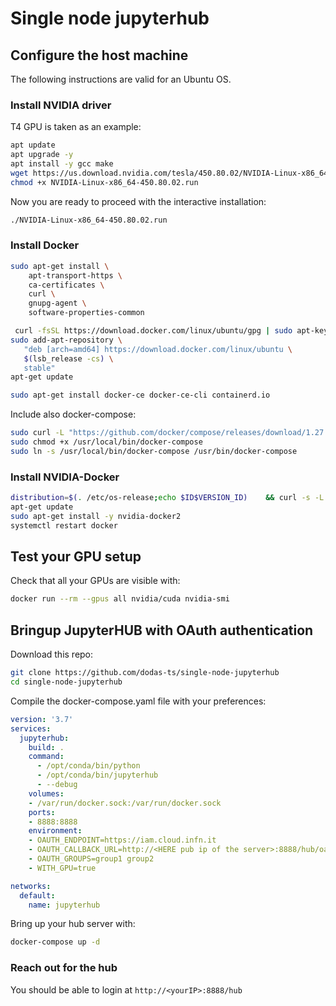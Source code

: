 # Single node jupyterhub

## Configure the host machine

The following instructions are valid for an Ubuntu OS.

### Install NVIDIA driver

T4 GPU is taken as an example:

```bash
apt update
apt upgrade -y
apt install -y gcc make
wget https://us.download.nvidia.com/tesla/450.80.02/NVIDIA-Linux-x86_64-450.80.02.run
chmod +x NVIDIA-Linux-x86_64-450.80.02.run
```

Now you are ready to proceed with the interactive installation:

```bash
./NVIDIA-Linux-x86_64-450.80.02.run
```

### Install Docker

```bash
sudo apt-get install \
    apt-transport-https \
    ca-certificates \
    curl \
    gnupg-agent \
    software-properties-common

 curl -fsSL https://download.docker.com/linux/ubuntu/gpg | sudo apt-key add -
sudo add-apt-repository \
   "deb [arch=amd64] https://download.docker.com/linux/ubuntu \
   $(lsb_release -cs) \
   stable"
apt-get update

sudo apt-get install docker-ce docker-ce-cli containerd.io
```

Include also docker-compose:

```bash
sudo curl -L "https://github.com/docker/compose/releases/download/1.27.4/docker-compose-$(uname -s)-$(uname -m)" -o /usr/local/bin/docker-compose
sudo chmod +x /usr/local/bin/docker-compose
sudo ln -s /usr/local/bin/docker-compose /usr/bin/docker-compose
```

### Install NVIDIA-Docker


``` bash
distribution=$(. /etc/os-release;echo $ID$VERSION_ID)    && curl -s -L https://nvidia.github.io/nvidia-docker/gpgkey | sudo apt-key add -    && curl -s -L https://nvidia.github.io/nvidia-docker/$distribution/nvidia-docker.list | sudo tee /etc/apt/sources.list.d/nvidia-docker.list
apt-get update
sudo apt-get install -y nvidia-docker2
systemctl restart docker
```

## Test your GPU setup

Check that all your GPUs are visible with:

```bash
docker run --rm --gpus all nvidia/cuda nvidia-smi
```

## Bringup JupyterHUB with OAuth authentication

Download this repo:

```bash
git clone https://github.com/dodas-ts/single-node-jupyterhub
cd single-node-jupyterhub
```

Compile the docker-compose.yaml file with your preferences:

```yaml
version: '3.7'
services:
  jupyterhub:
    build: .
    command:
      - /opt/conda/bin/python
      - /opt/conda/bin/jupyterhub
      - --debug
    volumes:
    - /var/run/docker.sock:/var/run/docker.sock
    ports:
    - 8888:8888
    environment:
    - OAUTH_ENDPOINT=https://iam.cloud.infn.it
    - OAUTH_CALLBACK_URL=http://<HERE pub ip of the server>:8888/hub/oauth_callback
    - OAUTH_GROUPS=group1 group2
    - WITH_GPU=true

networks:
  default:
    name: jupyterhub
```

Bring up your hub server with:

```bash
docker-compose up -d
```

### Reach out for the hub

You should be able to login at `http://<yourIP>:8888/hub`


